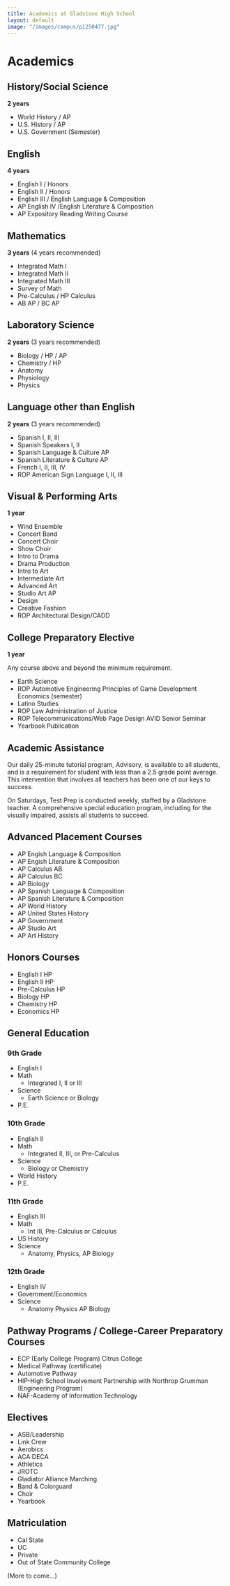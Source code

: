 ```yaml
---
title: Academics at Gladstone High School
layout: default
image: "/images/campus/p1250477.jpg"
---
```


# Academics

## History/Social Science

**2 years**

* World History / AP
* U.S. History / AP
* U.S. Government (Semester)

## English

**4 years**

* English I / Honors
* English II / Honors
* English III / English Language & Composition
* AP English IV /English Literature & Composition
* AP Expository Reading Writing Course

## Mathematics

**3 years** (4 years recommended)

* Integrated Math I
* Integrated Math II
* Integrated Math III
* Survey of Math
* Pre-Calculus / HP Calculus
* AB AP / BC AP

## Laboratory Science

**2 years** (3 years recommended)

* Biology / HP / AP 
* Chemistry / HP
* Anatomy
* Physiology
* Physics

## Language other than English

**2 years** (3 years recommended)

* Spanish I, II, III
* Spanish Speakers I, II
* Spanish Language & Culture AP
* Spanish Literature & Culture AP
* French I, II, III, IV
* ROP American Sign Language I, II, III

## Visual & Performing Arts

**1 year**

* Wind Ensemble
* Concert Band
* Concert Choir
* Show Choir
* Intro to Drama
* Drama Production
* Intro to Art
* Intermediate Art
* Advanced Art
* Studio Art AP
* Design
* Creative Fashion
* ROP Architectural Design/CADD

## College Preparatory Elective

**1 year**

Any course above and beyond the minimum requirement.

* Earth Science
* ROP Automotive Engineering Principles of Game Development Economics (semester)
* Latino Studies
* ROP Law Administration of Justice
* ROP Telecommunications/Web Page Design AVID Senior Seminar
* Yearbook Publication

## Academic Assistance

Our daily 25-minute tutorial program, Advisory, is available to all students, and is a requirement for student with less than a 2.5 grade point average. This intervention that involves all teachers has been one of our keys to success.

On Saturdays, Test Prep is conducted weekly, staffed by a Gladstone teacher. A comprehensive special education program, including for the visually impaired, assists all students to succeed.

## Advanced Placement Courses
* AP Engish Language & Composition
* AP Engish Literature & Composition
* AP Calculus AB
* AP Calculus BC
* AP Biology
* AP Spanish Language & Composition
* AP Spanish Literature & Composition
* AP World History
* AP United States History
* AP Government
* AP Studio Art
* AP Art History

## Honors Courses
* English I HP
* English II HP
* Pre-Calculus HP
* Biology HP
* Chemistry HP
* Economics HP

## General Education

### 9th Grade
* English I
* Math
  * Integrated I, II or III
* Science
  * Earth Science or Biology
* P.E.

### 10th Grade
* English II
* Math
  * Integrated II, III, or Pre-Calculus
* Science
  * Biology or Chemistry
* World History
* P.E.

### 11th Grade
* English III
* Math
  * Int III, Pre-Calculus or Calculus
* US History
* Science
  * Anatomy, Physics, AP Biology

### 12th Grade
* English IV
* Government/Economics
* Science
  * Anatomy Physics AP Biology

## Pathway Programs / College-Career Preparatory Courses
* ECP (Early College Program) Citrus College
* Medical Pathway (certificate)
* Automotive Pathway
* HIP-High School Involvement Partnership with Northrop Grumman (Engineering Program)
* NAF-Academy of Information Technology

## Electives
* ASB/Leadership
* Link Crew
* Aerobics
* ACA DECA
* Athletics
* JROTC
* Gladiator Alliance Marching
* Band & Colorguard
* Choir
* Yearbook

## Matriculation
* Cal State
* UC
* Private
* Out of State Community College

(More to come…)
